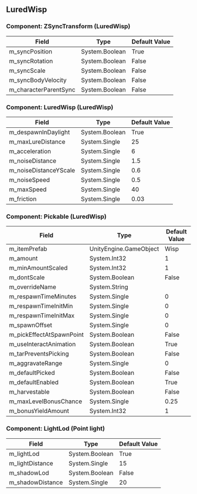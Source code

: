 ## LuredWisp

### Component: ZSyncTransform (LuredWisp)

|Field|Type|Default Value|
|---|---|---|
|m_syncPosition|System.Boolean|True|
|m_syncRotation|System.Boolean|False|
|m_syncScale|System.Boolean|False|
|m_syncBodyVelocity|System.Boolean|False|
|m_characterParentSync|System.Boolean|False|

### Component: LuredWisp (LuredWisp)

|Field|Type|Default Value|
|---|---|---|
|m_despawnInDaylight|System.Boolean|True|
|m_maxLureDistance|System.Single|25|
|m_acceleration|System.Single|6|
|m_noiseDistance|System.Single|1.5|
|m_noiseDistanceYScale|System.Single|0.6|
|m_noiseSpeed|System.Single|0.5|
|m_maxSpeed|System.Single|40|
|m_friction|System.Single|0.03|

### Component: Pickable (LuredWisp)

|Field|Type|Default Value|
|---|---|---|
|m_itemPrefab|UnityEngine.GameObject|Wisp|
|m_amount|System.Int32|1|
|m_minAmountScaled|System.Int32|1|
|m_dontScale|System.Boolean|False|
|m_overrideName|System.String||
|m_respawnTimeMinutes|System.Single|0|
|m_respawnTimeInitMin|System.Single|0|
|m_respawnTimeInitMax|System.Single|0|
|m_spawnOffset|System.Single|0|
|m_pickEffectAtSpawnPoint|System.Boolean|False|
|m_useInteractAnimation|System.Boolean|True|
|m_tarPreventsPicking|System.Boolean|False|
|m_aggravateRange|System.Single|0|
|m_defaultPicked|System.Boolean|False|
|m_defaultEnabled|System.Boolean|True|
|m_harvestable|System.Boolean|False|
|m_maxLevelBonusChance|System.Single|0.25|
|m_bonusYieldAmount|System.Int32|1|

### Component: LightLod (Point light)

|Field|Type|Default Value|
|---|---|---|
|m_lightLod|System.Boolean|True|
|m_lightDistance|System.Single|15|
|m_shadowLod|System.Boolean|False|
|m_shadowDistance|System.Single|20|

